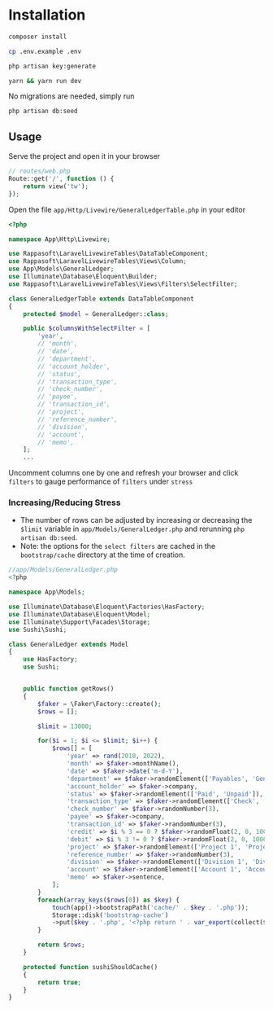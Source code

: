 # Installation

```bash
composer install
```

```bash
cp .env.example .env
```

```bash
php artisan key:generate
```

```bash
yarn && yarn run dev
```

No migrations are needed, simply run

```bash
php artisan db:seed
```

## Usage

Serve the project and open it in your browser

```php
// routes/web.php
Route::get('/', function () {
    return view('tw');
});
```

Open the file `app/Http/Livewire/GeneralLedgerTable.php` in your editor

```php
<?php

namespace App\Http\Livewire;

use Rappasoft\LaravelLivewireTables\DataTableComponent;
use Rappasoft\LaravelLivewireTables\Views\Column;
use App\Models\GeneralLedger;
use Illuminate\Database\Eloquent\Builder;
use Rappasoft\LaravelLivewireTables\Views\Filters\SelectFilter;

class GeneralLedgerTable extends DataTableComponent
{
    protected $model = GeneralLedger::class;

    public $columnsWithSelectFilter = [
        'year',
        // 'month',
        // 'date',
        // 'department',
        // 'account_holder',
        // 'status',
        // 'transaction_type',
        // 'check_number',
        // 'payee',
        // 'transaction_id',
        // 'project',
        // 'reference_number',
        // 'division',
        // 'account',
        // 'memo',
    ];
    ...
```

Uncomment columns one by one and refresh your browser and click `filters` to gauge performance of `filters` under `stress`

### Increasing/Reducing Stress

- The number of rows can be adjusted by increasing or decreasing the `$limit` variable in `app/Models/GeneralLedger.php` and rerunning `php artisan db:seed`.
- Note: the options for the `select filters` are cached in the `bootstrap/cache` directory at the time of creation.

```php
//app/Models/GeneralLedger.php
<?php

namespace App\Models;

use Illuminate\Database\Eloquent\Factories\HasFactory;
use Illuminate\Database\Eloquent\Model;
use Illuminate\Support\Facades\Storage;
use Sushi\Sushi;

class GeneralLedger extends Model
{
    use HasFactory;
    use Sushi;


    public function getRows()
    {
        $faker = \Faker\Factory::create();
        $rows = [];

        $limit = 13000;

        for($i = 1; $i <= $limit; $i++) {
            $rows[] = [
                'year' => rand(2018, 2022),
                'month' => $faker->monthName(),
                'date' => $faker->date('m-d-Y'),
                'department' => $faker->randomElement(['Payables', 'General Ledger']),
                'account_holder' => $faker->company,
                'status' => $faker->randomElement(['Paid', 'Unpaid']),
                'transaction_type' => $faker->randomElement(['Check', 'Cash', 'Credit Card']),
                'check_number' => $faker->randomNumber(3),
                'payee' => $faker->company,
                'transaction_id' => $faker->randomNumber(3),
                'credit' => $i % 3 == 0 ? $faker->randomFloat(2, 0, 1000): null,
                'debit' => $i % 3 != 0 ? $faker->randomFloat(2, 0, 1000): null,
                'project' => $faker->randomElement(['Project 1', 'Project 2', 'Project 3']),
                'reference_number' => $faker->randomNumber(3),
                'division' => $faker->randomElement(['Division 1', 'Division 2', 'Division 3']),
                'account' => $faker->randomElement(['Account 1', 'Account 2', 'Account 3']),
                'memo' => $faker->sentence,
            ];
        }
        foreach(array_keys($rows[0]) as $key) {
            touch(app()->bootstrapPath('cache/' . $key . '.php'));
            Storage::disk('bootstrap-cache')
            ->put($key . '.php', '<?php return ' . var_export(collect($rows)->unique($key)->pluck($key,$key)->toArray(), true) . ';');
        }

        return $rows;
    }

    protected function sushiShouldCache()
    {
        return true;
    }
}
```

